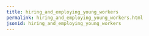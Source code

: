 ```yaml
---
title: hiring_and_employing_young_workers
permalink: hiring_and_employing_young_workers.html
jsonid: hiring_and_employing_young_workers
---
```

